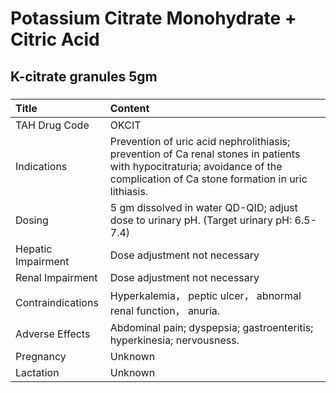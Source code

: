 # Potassium Citrate Monohydrate + Citric Acid

## K-citrate granules 5gm

##### 

| Title              | Content                                                                                                                                                                        |
|:-------------------|:-------------------------------------------------------------------------------------------------------------------------------------------------------------------------------|
| TAH Drug Code      | OKCIT                                                                                                                                                                          |
| Indications        | Prevention of uric acid nephrolithiasis; prevention of Ca renal stones in patients with hypocitraturia; avoidance of the complication of Ca stone formation in uric lithiasis. |
| Dosing             | 5 gm dissolved in water QD-QID; adjust dose to urinary pH. (Target urinary pH: 6.5-7.4)                                                                                        |
| Hepatic Impairment | Dose adjustment not necessary                                                                                                                                                  |
| Renal Impairment   | Dose adjustment not necessary                                                                                                                                                  |
| Contraindications  | Hyperkalemia， peptic ulcer， abnormal renal function， anuria.                                                                                                                |
| Adverse Effects    | Abdominal pain; dyspepsia; gastroenteritis; hyperkinesia; nervousness.                                                                                                         |
| Pregnancy          | Unknown                                                                                                                                                                        |
| Lactation          | Unknown                                                                                                                                                                        |

